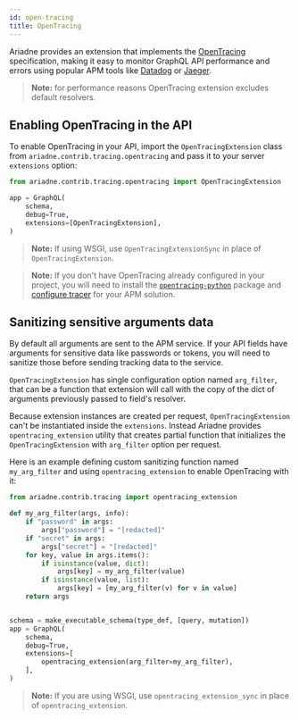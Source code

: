 ```yaml
---
id: open-tracing
title: OpenTracing
---
```


Ariadne provides an extension that implements the [OpenTracing](https://opentracing.io/) specification, making it easy to monitor GraphQL API performance and errors using popular APM tools like [Datadog](https://www.datadoghq.com/) or [Jaeger](https://www.jaegertracing.io/).

> **Note:** for performance reasons OpenTracing extension excludes default resolvers.


## Enabling OpenTracing in the API

To enable OpenTracing in your API, import the `OpenTracingExtension` class from `ariadne.contrib.tracing.opentracing` and pass it to your server `extensions` option:

```python
from ariadne.contrib.tracing.opentracing import OpenTracingExtension

app = GraphQL(
    schema,
    debug=True,
    extensions=[OpenTracingExtension],
)
```

> **Note:** If using WSGI, use `OpenTracingExtensionSync` in place of `OpenTracingExtension`.

> **Note:** If you don't have OpenTracing already configured in your project, you will need to install the [`opentracing-python`](https://github.com/opentracing/opentracing-python) package and [configure tracer](https://opentracing.io/guides/python/tracers/) for your APM solution.


## Sanitizing sensitive arguments data

By default all arguments are sent to the APM service. If your API fields have arguments for sensitive data like passwords or tokens, you will need to sanitize those before sending tracking data to the service.

`OpenTracingExtension` has single configuration option named `arg_filter`, that can be a function that extension will call with the copy of the dict of arguments previously passed to field's resolver.

Because extension instances are created per request, `OpenTracingExtension` can't be instantiated inside the `extensions`. Instead Ariadne provides `opentracing_extension` utility that creates partial function that initializes the `OpenTracingExtension` with `arg_filter` option per request.

Here is an example defining custom sanitizing function named `my_arg_filter` and using `opentracing_extension` to enable OpenTracing with it:

```python
from ariadne.contrib.tracing import opentracing_extension

def my_arg_filter(args, info):
    if "password" in args:
        args["password"] = "[redacted]"
    if "secret" in args:
        args["secret"] = "[redacted]"
    for key, value in args.items():
        if isinstance(value, dict):
            args[key] = my_arg_filter(value)
        if isinstance(value, list):
            args[key] = [my_arg_filter(v) for v in value]
    return args


schema = make_executable_schema(type_def, [query, mutation])
app = GraphQL(
    schema,
    debug=True,
    extensions=[
        opentracing_extension(arg_filter=my_arg_filter),
    ],
)
```

> **Note:** If you are using WSGI, use `opentracing_extension_sync` in place of `opentracing_extension`.
